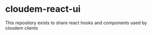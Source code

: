 # cloudem-react-ui
This repository exists to share react hooks and components used by cloudem clients

